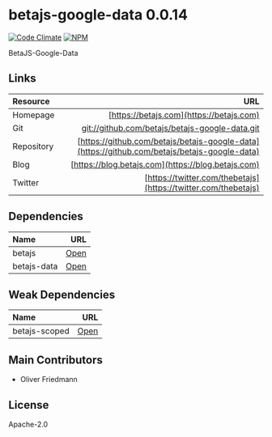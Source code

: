 # betajs-google-data 0.0.14
[![Code Climate](https://codeclimate.com/github/betajs/betajs-google-data/badges/gpa.svg)](https://codeclimate.com/github/betajs/betajs-google-data)
[![NPM](https://img.shields.io/npm/v/betajs-google-data.svg?style=flat)](https://www.npmjs.com/package/betajs-google-data)


BetaJS-Google-Data












## Links
| Resource   | URL |
| :--------- | --: |
| Homepage   | [https://betajs.com](https://betajs.com) |
| Git        | [git://github.com/betajs/betajs-google-data.git](git://github.com/betajs/betajs-google-data.git) |
| Repository | [https://github.com/betajs/betajs-google-data](https://github.com/betajs/betajs-google-data) |
| Blog       | [https://blog.betajs.com](https://blog.betajs.com) | 
| Twitter    | [https://twitter.com/thebetajs](https://twitter.com/thebetajs) | 
 






## Dependencies
| Name | URL |
| :----- | -------: |
| betajs | [Open](https://github.com/betajs/betajs) |
| betajs-data | [Open](https://github.com/betajs/betajs-data) |


## Weak Dependencies
| Name | URL |
| :----- | -------: |
| betajs-scoped | [Open](https://github.com/betajs/betajs-scoped) |


## Main Contributors

- Oliver Friedmann

## License

Apache-2.0







